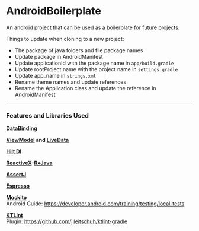 # AndroidBoilerplate

An android project that can be used as a boilerplate for future projects.

Things to update when cloning to a new project:
- The package of java folders and file package names
- Update package in AndroidManifest
- Update applicationId with the package name in `app/build.gradle`
- Update rootProject.name with the project name in `settings.gradle`
- Update app_name in `strings.xml`
- Rename theme names and update references
- Rename the Application class and update the reference in AndroidManifest

---

### Features and Libraries Used

**[DataBinding](https://developer.android.com/topic/libraries/data-binding)**

**[ViewModel](https://developer.android.com/topic/libraries/architecture/viewmodel)
    and [LiveData](https://developer.android.com/topic/libraries/architecture/livedata)**

**[Hilt DI](https://developer.android.com/training/dependency-injection/hilt-android)**

**[ReactiveX](https://reactivex.io/)-[RxJava](https://github.com/ReactiveX/RxJava)**

**[AssertJ](https://assertj.github.io/doc)**

**[Espresso](https://developer.android.com/topic/libraries/architecture/viewmodel)**

**[Mockito](https://site.mockito.org/)**\
Android Guide: https://developer.android.com/training/testing/local-tests

**[KTLint](https://ktlint.github.io)**\
Plugin: https://github.com/jlleitschuh/ktlint-gradle
